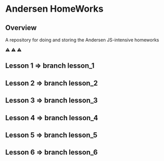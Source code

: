 # Andersen HomeWorks

## Overview
A repository for doing and storing the Andersen JS-intensive homeworks

⚠️ ⚠️ ⚠️ 
## Lesson 1 => branch lesson_1
## Lesson 2 => branch lesson_2
## Lesson 3 => branch lesson_3
## Lesson 4 => branch lesson_4
## Lesson 5 => branch lesson_5
## Lesson 6 => branch lesson_6